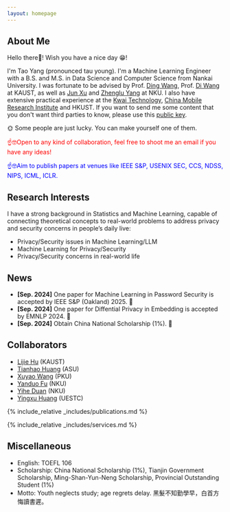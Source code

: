 ```yaml
---
layout: homepage
---
```


## About Me

Hello there🫡! Wish you have a nice day 😁!

I'm Tao Yang (pronounced tau young). I'm a Machine Learning Engineer with a B.S. and M.S. in Data Science and Computer Science from Nankai University. I was fortunate to be advised by Prof. [Ding Wang](http://wangdingg.weebly.com/), Prof. [Di Wang](https://shao3wangdi.github.io/) at KAUST, as well as [Jun Xu](https://csjunxu.github.io/) and [Zhenglu Yang](https://bigdata.nankai.edu.cn/yangzl/list.htm) at NKU. I also have extensive practical experience at the [Kwai Technology](https://www.kwai.com/), [China Mobile Research Institute](https://cmri.chinamobile.com/) and HKUST. If you want to send me some content that you don't want third parties to know, please use this [public key](https://stayt1.github.io/assets/files/public_key.txt).

🌞 Some people are just lucky. You can make yourself one of them. 
<p style="color: red;">☝🤓Open to any kind of collaboration, feel free to shoot me an email if you have any ideas!</p>
<p style="color: blue;">☝🤓Aim to publish papers at venues like IEEE S&P, USENIX SEC, CCS, NDSS, NIPS, ICML, ICLR.</p>

## Research Interests

I have a strong background in Statistics and Machine Learning, capable of connecting theoretical concepts to real-world problems to address privacy and security concerns in people’s daily live:

- Privacy/Security issues in Machine Learning/LLM
- Machine Learning for Privacy/Security
- Privacy/Security concerns in real-world life

## News
- **[Sep. 2024]** One paper for Machine Learning in Password Security is accepted by IEEE S&P (Oakland) 2025. 🎉
- **[Sep. 2024]** One paper for Diffential Privacy in Embedding is accepted by EMNLP 2024. 🎉
- **[Sep. 2024]** Obtain China National Scholarship (1%). 🎉

## Collaborators
- [Lijie Hu](https://sites.google.com/view/lijiehu/homepage) (KAUST)
- [Tianhao Huang](https://scholar.google.com/citations?user=zJb5MigAAAAJ&hl=zh-CN) (ASU)
- [Xuyao Wang](https://github.com/XuyaoWang) (PKU)
- [Yanduo Fu](https://freedomfu.github.io/) (NKU)
- [Yihe Duan](https://ieeexplore.ieee.org/author/37089841172) (NKU)
- [Yingxu Huang](https://www.uestc.edu.cn/) (UESTC)

{% include_relative _includes/publications.md %}

{% include_relative _includes/services.md %} 




## Miscellaneous
- English: TOEFL 106
- Scholarship: China National Scholarship (1%), Tianjin Government Scholarship, Ming-Shan-Yun-Neng Scholarship,  Provincial Outstanding Student (1%)
- Motto: Youth neglects study; age regrets delay. 黑髮不知勤學早，白首方悔讀書遲。

